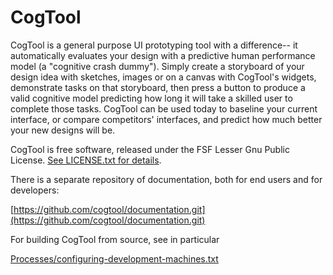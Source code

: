 # CogTool
CogTool is a general purpose UI prototyping tool with a difference--
it automatically evaluates your design with a predictive human
performance model (a "cognitive crash dummy"). Simply create a
storyboard of your design idea with sketches, images or on a canvas
with CogTool's widgets, demonstrate tasks on that storyboard, then
press a button to produce a valid cognitive model predicting how long
it will take a skilled user to complete those tasks. CogTool can be
used today to baseline your current interface, or compare competitors'
interfaces, and predict how much better your new designs will be.

CogTool is free software, released under the FSF Lesser Gnu Public
License. [See LICENSE.txt for details](https://github.com/cogtool/cogtool/blob/master/LICENSE.txt).


There is a separate repository of documentation, both for end users
and for developers:

[https://github.com/cogtool/documentation.git](https://github.com/cogtool/documentation.git)

For building CogTool from source, see in particular

[Processes/configuring-development-machines.txt](https://github.com/cogtool/documentation/blob/master/Processes/configuring-development-machines.txt)

